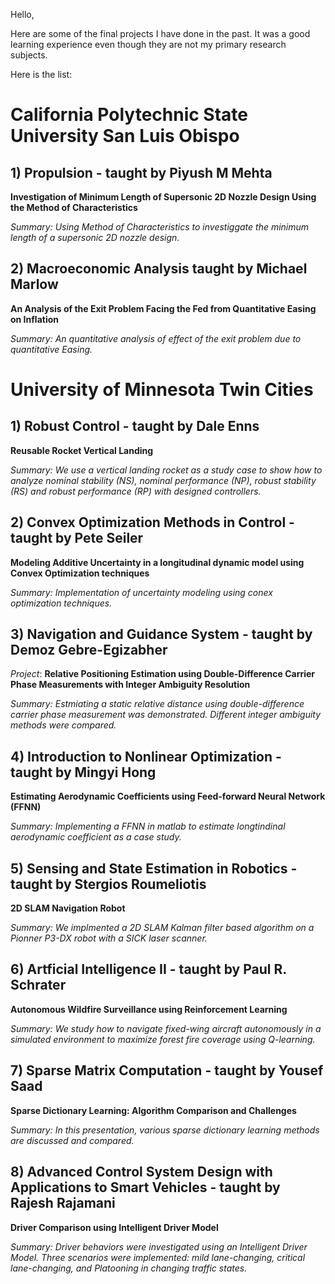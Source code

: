 
Hello, 

Here are some of the final projects I have done in the past. It was a good learning experience even though they are not my primary research subjects. 

Here is the list:

# California Polytechnic State University San Luis Obispo #

## 1) Propulsion - taught by Piyush M Mehta ##

   **Investigation of Minimum Length of Supersonic 2D Nozzle Design Using the Method of Characteristics**
   
   *Summary: Using Method of Characteristics to investiggate the minimum length of a supersonic 2D nozzle design.*

## 2) Macroeconomic Analysis taught by Michael Marlow ## 

   **An Analysis of the Exit Problem Facing the Fed from Quantitative Easing on Inflation**
   
   *Summary: An quantitative analysis of effect of the exit problem due to quantitative Easing.* 
   
# University of Minnesota Twin Cities

## 1) Robust Control - taught by Dale Enns ## 

   **Reusable Rocket Vertical Landing**
   
   *Summary: We use a vertical landing rocket as a study case to show how to analyze nominal stability (NS), nominal performance (NP),       robust stability (RS) and robust performance (RP) with designed controllers.* 
   
## 2) Convex Optimization Methods in Control - taught by Pete Seiler ## 

   **Modeling Additive Uncertainty in a longitudinal dynamic model using Convex Optimization techniques** 
   
   *Summary: Implementation of uncertainty modeling using conex optimization techniques.*
   
## 3) Navigation and Guidance System  - taught by Demoz Gebre-Egizabher ## 

   *Project*: **Relative Positioning Estimation using Double-Difference Carrier Phase Measurements with Integer Ambiguity                   Resolution**
   
   *Summary: Estmiating a static relative distance using double-difference carrier phase measurement was demonstrated. Different integer     ambiguity methods were compared.* 

## 4) Introduction to Nonlinear Optimization - taught by Mingyi Hong ## 

   **Estimating Aerodynamic Coefficients using Feed-forward Neural Network (FFNN)**
   
   *Summary: Implementing a FFNN in matlab to estimate longtindinal aerodynamic coefficient as a case study.* 
   
## 5) Sensing and State Estimation in Robotics - taught by Stergios Roumeliotis ## 

   **2D SLAM Navigation Robot**
   
   *Summary: We implmented a 2D SLAM Kalman filter based algorithm on a Pionner P3-DX robot with a SICK laser scanner.*
   
## 6) Artficial Intelligence II - taught by Paul R. Schrater ## 

   **Autonomous Wildfire Surveillance using Reinforcement Learning**
   
   *Summary: We study how to navigate fixed-wing aircraft autonomously in a simulated environment to maximize forest fire coverage using     Q-learning.* 
   
## 7) Sparse Matrix Computation - taught by Yousef Saad ## 

   **Sparse Dictionary Learning: Algorithm Comparison and Challenges**
   
   *Summary: In this presentation, various sparse dictionary learning methods are discussed and compared.*
   
## 8) Advanced Control System Design with Applications to Smart Vehicles - taught by Rajesh Rajamani ## 

   **Driver Comparison using Intelligent Driver Model**
   
   *Summary: Driver behaviors were investigated using an Intelligent Driver Model. Three scenarios were implemented: mild lane-changing,     critical lane-changing, and Platooning in changing traffic states.*


